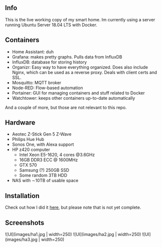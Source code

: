 ## Info
This is the live working copy of my smart home. Im currently using a server running Ubuntu Server 18.04 LTS with Docker. 


## Containers

- Home Assistant: duh
- Grafana: makes pretty graphs. Pulls data from InfluxDB 
- InfluxDB: database for storing history
- Organizr: Easy way to have everything organized. Does also include Nginx, which can be used as a reverse proxy. Deals with client certs and SSL.
- Mosquitto: MQTT broker
- Node-RED: Flow-based automation
- Portainer: GUI for managing containers and stuff related to Docker
- Watchtower: keeps other containers up-to-date automatically


And a couple of more, but those are not relevant to this repo.




## Hardware

- Aeotec Z-Stick Gen 5 Z-Wave
- Philips Hue Hub
- Sonos One, with Alexa support
- HP z420 computer
    - Intel Xeon E5-1620, 4 cores @3.6GHz
    - 16GB DDR3 ECC @ 1600MHz
    - GTX 570
    - Samsung (?) 250GB SSD 
    - Some random 3TB HDD
- NAS with ∼10TB of usable space




## Installation

Check out how I did it [here](https://github.com/EarlTheCurl/homeassistant/blob/master/INSTALLATION.md), but please note that is not yet complete.


## Screenshots

![UI](images/ha1.jpg | width=250)
![UI](images/ha2.jpg | width=250)
![UI](images/ha3.jpg | width=250)